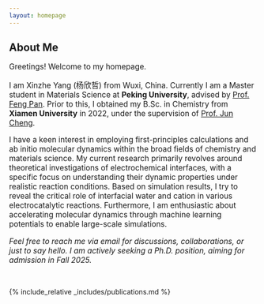 ```yaml
---
layout: homepage
---
```


## About Me

<p style="font-size:110%;">Greetings! Welcome to my homepage.</p>

<p style="font-size:110%;">I am Xinzhe Yang (杨欣哲) from Wuxi, China. Currently I am a Master student in Materials Science at <strong>Peking University</strong>, advised by <a href="http://en.pkusam.cn/">Prof. Feng Pan</a>. Prior to this, I obtained my B.Sc. in Chemistry from <strong>Xiamen University</strong> in 2022, under the supervision of <a href="https://www.cheng-group.net/">Prof. Jun Cheng</a>.</p>

<p style="font-size:110%;">I have a keen interest in employing first-principles calculations and ab initio molecular dynamics within the broad fields of chemistry and materials science. My current research primarily revolves around theoretical investigations of electrochemical interfaces, with a specific focus on understanding their dynamic properties under realistic reaction conditions. Based on simulation results, I try to reveal the critical role of interfacial water and cation in various electrocatalytic reactions. Furthermore, I am enthusiastic about accelerating molecular dynamics through machine learning potentials to enable large-scale simulations.</p>

<p style="font-size:110%;"><em>Feel free to reach me via email for discussions, collaborations, or just to say hello. I am actively seeking a Ph.D. position, aiming for admission in Fall 2025.</em></p>

<p><br></p>

{% include_relative _includes/publications.md %}
